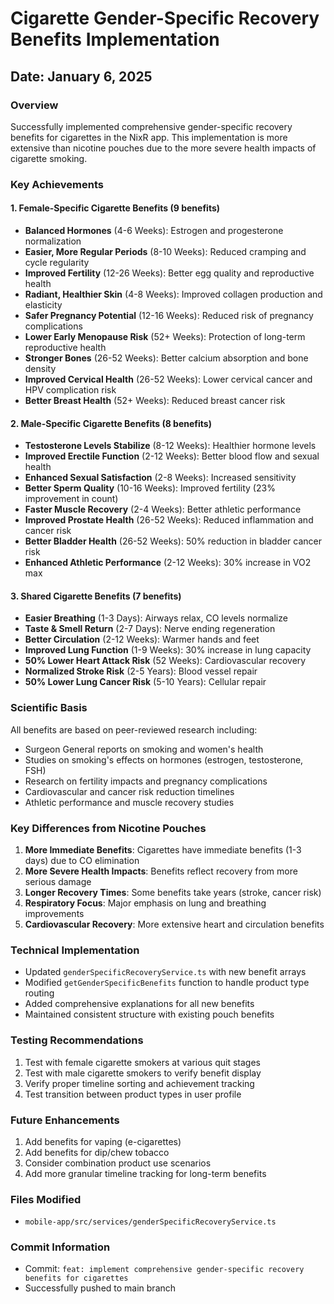 # Cigarette Gender-Specific Recovery Benefits Implementation

## Date: January 6, 2025

### Overview
Successfully implemented comprehensive gender-specific recovery benefits for cigarettes in the NixR app. This implementation is more extensive than nicotine pouches due to the more severe health impacts of cigarette smoking.

### Key Achievements

#### 1. Female-Specific Cigarette Benefits (9 benefits)
- **Balanced Hormones** (4-6 Weeks): Estrogen and progesterone normalization
- **Easier, More Regular Periods** (8-10 Weeks): Reduced cramping and cycle regularity
- **Improved Fertility** (12-26 Weeks): Better egg quality and reproductive health
- **Radiant, Healthier Skin** (4-8 Weeks): Improved collagen production and elasticity
- **Safer Pregnancy Potential** (12-16 Weeks): Reduced risk of pregnancy complications
- **Lower Early Menopause Risk** (52+ Weeks): Protection of long-term reproductive health
- **Stronger Bones** (26-52 Weeks): Better calcium absorption and bone density
- **Improved Cervical Health** (26-52 Weeks): Lower cervical cancer and HPV complication risk
- **Better Breast Health** (52+ Weeks): Reduced breast cancer risk

#### 2. Male-Specific Cigarette Benefits (8 benefits)
- **Testosterone Levels Stabilize** (8-12 Weeks): Healthier hormone levels
- **Improved Erectile Function** (2-12 Weeks): Better blood flow and sexual health
- **Enhanced Sexual Satisfaction** (2-8 Weeks): Increased sensitivity
- **Better Sperm Quality** (10-16 Weeks): Improved fertility (23% improvement in count)
- **Faster Muscle Recovery** (2-4 Weeks): Better athletic performance
- **Improved Prostate Health** (26-52 Weeks): Reduced inflammation and cancer risk
- **Better Bladder Health** (26-52 Weeks): 50% reduction in bladder cancer risk
- **Enhanced Athletic Performance** (2-12 Weeks): 30% increase in VO2 max

#### 3. Shared Cigarette Benefits (7 benefits)
- **Easier Breathing** (1-3 Days): Airways relax, CO levels normalize
- **Taste & Smell Return** (2-7 Days): Nerve ending regeneration
- **Better Circulation** (2-12 Weeks): Warmer hands and feet
- **Improved Lung Function** (1-9 Weeks): 30% increase in lung capacity
- **50% Lower Heart Attack Risk** (52 Weeks): Cardiovascular recovery
- **Normalized Stroke Risk** (2-5 Years): Blood vessel repair
- **50% Lower Lung Cancer Risk** (5-10 Years): Cellular repair

### Scientific Basis
All benefits are based on peer-reviewed research including:
- Surgeon General reports on smoking and women's health
- Studies on smoking's effects on hormones (estrogen, testosterone, FSH)
- Research on fertility impacts and pregnancy complications
- Cardiovascular and cancer risk reduction timelines
- Athletic performance and muscle recovery studies

### Key Differences from Nicotine Pouches
1. **More Immediate Benefits**: Cigarettes have immediate benefits (1-3 days) due to CO elimination
2. **More Severe Health Impacts**: Benefits reflect recovery from more serious damage
3. **Longer Recovery Times**: Some benefits take years (stroke, cancer risk)
4. **Respiratory Focus**: Major emphasis on lung and breathing improvements
5. **Cardiovascular Recovery**: More extensive heart and circulation benefits

### Technical Implementation
- Updated `genderSpecificRecoveryService.ts` with new benefit arrays
- Modified `getGenderSpecificBenefits` function to handle product type routing
- Added comprehensive explanations for all new benefits
- Maintained consistent structure with existing pouch benefits

### Testing Recommendations
1. Test with female cigarette smokers at various quit stages
2. Test with male cigarette smokers to verify benefit display
3. Verify proper timeline sorting and achievement tracking
4. Test transition between product types in user profile

### Future Enhancements
1. Add benefits for vaping (e-cigarettes)
2. Add benefits for dip/chew tobacco
3. Consider combination product use scenarios
4. Add more granular timeline tracking for long-term benefits

### Files Modified
- `mobile-app/src/services/genderSpecificRecoveryService.ts`

### Commit Information
- Commit: `feat: implement comprehensive gender-specific recovery benefits for cigarettes`
- Successfully pushed to main branch 